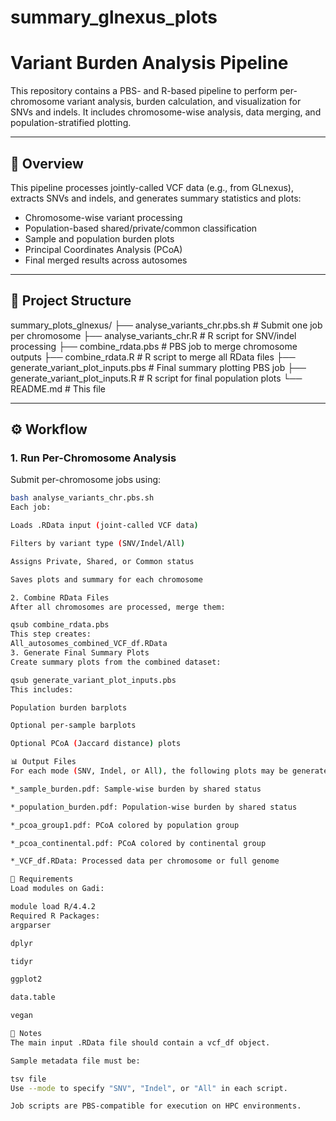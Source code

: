 # summary_glnexus_plots
# Variant Burden Analysis Pipeline

This repository contains a PBS- and R-based pipeline to perform per-chromosome variant analysis, burden calculation, and visualization for SNVs and indels. It includes chromosome-wise analysis, data merging, and population-stratified plotting.

---

## 🧬 Overview

This pipeline processes jointly-called VCF data (e.g., from GLnexus), extracts SNVs and indels, and generates summary statistics and plots:

- Chromosome-wise variant processing
- Population-based shared/private/common classification
- Sample and population burden plots
- Principal Coordinates Analysis (PCoA)
- Final merged results across autosomes

---

## 📁 Project Structure

summary_plots_glnexus/
├── analyse_variants_chr.pbs.sh # Submit one job per chromosome
├── analyse_variants_chr.R # R script for SNV/indel processing
├── combine_rdata.pbs # PBS job to merge chromosome outputs
├── combine_rdata.R # R script to merge all RData files
├── generate_variant_plot_inputs.pbs # Final summary plotting PBS job
├── generate_variant_plot_inputs.R # R script for final population plots
└── README.md # This file

---

## ⚙️ Workflow

### 1. Run Per-Chromosome Analysis

Submit per-chromosome jobs using:

```bash
bash analyse_variants_chr.pbs.sh
Each job:

Loads .RData input (joint-called VCF data)

Filters by variant type (SNV/Indel/All)

Assigns Private, Shared, or Common status

Saves plots and summary for each chromosome

2. Combine RData Files
After all chromosomes are processed, merge them:

qsub combine_rdata.pbs
This step creates:
All_autosomes_combined_VCF_df.RData
3. Generate Final Summary Plots
Create summary plots from the combined dataset:

qsub generate_variant_plot_inputs.pbs
This includes:

Population burden barplots

Optional per-sample barplots

Optional PCoA (Jaccard distance) plots

📊 Output Files
For each mode (SNV, Indel, or All), the following plots may be generated:

*_sample_burden.pdf: Sample-wise burden by shared status

*_population_burden.pdf: Population-wise burden by shared status

*_pcoa_group1.pdf: PCoA colored by population group

*_pcoa_continental.pdf: PCoA colored by continental group

*_VCF_df.RData: Processed data per chromosome or full genome

🔧 Requirements
Load modules on Gadi:

module load R/4.4.2
Required R Packages:
argparser

dplyr

tidyr

ggplot2

data.table

vegan

📝 Notes
The main input .RData file should contain a vcf_df object.

Sample metadata file must be:

tsv file
Use --mode to specify "SNV", "Indel", or "All" in each script.

Job scripts are PBS-compatible for execution on HPC environments.

